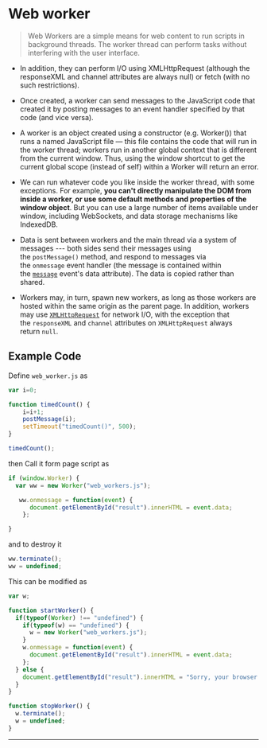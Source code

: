**Web worker**
===
> Web Workers are a simple means for web content to run scripts in background threads. The worker thread can perform tasks without interfering with the user interface.

- In addition, they can perform I/O using XMLHttpRequest (although the responseXML and channel attributes are always null) or fetch (with no such restrictions).

- Once created, a worker can send messages to the JavaScript code that created it by posting messages to an event handler specified by that code (and vice versa).

- A worker is an object created using a constructor (e.g. Worker()) that runs a named JavaScript file — this file contains the code that will run in the worker thread; workers run in another global context that is different from the current window. Thus, using the window shortcut to get the current global scope (instead of self) within a Worker will return an error.

- We can run whatever code you like inside the worker thread, with some exceptions. For example, **you can't directly manipulate the DOM from inside a worker, or use some default methods and properties of the window object**. But you can use a large number of items available under window, including WebSockets, and data storage mechanisms like IndexedDB.

- Data is sent between workers and the main thread via a system of messages --- both sides send their messages using the `postMessage()` method, and respond to messages via the `onmessage` event handler (the message is contained within the [`message`](https://developer.mozilla.org/en-US/docs/Web/API/Worker/message_event "message") event's data attribute). The data is copied rather than shared.

- Workers may, in turn, spawn new workers, as long as those workers are hosted within the same origin as the parent page. In addition, workers may use [`XMLHttpRequest`](https://developer.mozilla.org/en-US/docs/Web/API/XMLHttpRequest) for network I/O, with the exception that the `responseXML` and `channel` attributes on `XMLHttpRequest` always return `null`.


## Example Code 
Define `web_worker.js` as 

```js
var i=0;

function timedCount() {
    i=i+1;
    postMessage(i);
    setTimeout("timedCount()", 500);
}

timedCount();
```

then Call it form page script as 
```js
if (window.Worker) {
  var ww = new Worker("web_workers.js");

   ww.onmessage = function(event) {
      document.getElementById("result").innerHTML = event.data;
    };

}
```
and to destroy it
```js
ww.terminate();
ww = undefined;

```


This can be modified as 
```js
var w;

function startWorker() {
  if(typeof(Worker) !== "undefined") {
    if(typeof(w) == "undefined") {
      w = new Worker("web_workers.js");
    }
    w.onmessage = function(event) {
      document.getElementById("result").innerHTML = event.data;
    };
  } else {
    document.getElementById("result").innerHTML = "Sorry, your browser does not support Web Workers...";
  }
}

function stopWorker() { 
  w.terminate();
  w = undefined;
}
```

---
